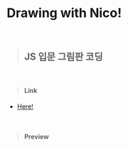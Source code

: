 # Drawing with Nico!

<br/>

> ## **JS 입문 그림판 코딩**

<br/>

> #### Link
  + [Here!](https://qetqet910.github.io/Drawing/)

<br/>

> #### Preview

<br/>

